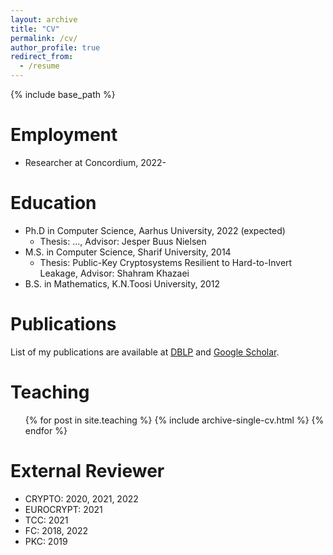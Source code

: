 ```yaml
---
layout: archive
title: "CV"
permalink: /cv/
author_profile: true
redirect_from:
  - /resume
---
```


{% include base_path %}

Employment
======
* Researcher at Concordium, 2022-

Education
======
* Ph.D in Computer Science, Aarhus University, 2022 (expected)
	* Thesis: ..., Advisor: Jesper Buus Nielsen
* M.S. in Computer Science, Sharif University, 2014
	* Thesis: Public-Key Cryptosystems Resilient to Hard-to-Invert Leakage, Advisor: Shahram Khazaei
* B.S. in Mathematics, K.N.Toosi University, 2012



Publications
======
List of my publications are available at [DBLP]("/https://dblp.org/pid/251/1432.html") and [Google Scholar]("/https://scholar.google.com/citations?user=5KhiILoAAAAJ&hl=en").
  
  
Teaching
======
  <ul>{% for post in site.teaching %}
    {% include archive-single-cv.html %}
  {% endfor %}</ul>
 
 
External Reviewer
======
* CRYPTO: 2020, 2021, 2022
* EUROCRYPT: 2021
* TCC: 2021
* FC: 2018, 2022
* PKC: 2019
  
